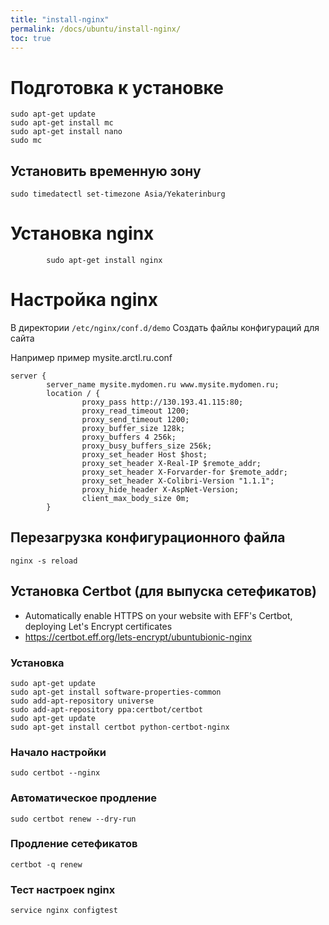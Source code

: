 ```yaml
---
title: "install-nginx"
permalink: /docs/ubuntu/install-nginx/
toc: true
---
```


# Подготовка к установке

```
sudo apt-get update    
sudo apt-get install mc
sudo apt-get install nano
sudo mc			
```

## Установить временную зону

```
sudo timedatectl set-timezone Asia/Yekaterinburg
```

# Установка nginx

```
		sudo apt-get install nginx
```		

# Настройка nginx

В директории `/etc/nginx/conf.d/demo`
Создать файлы конфигураций для сайта

Например пример mysite.arctl.ru.conf	   	
```
server {
		server_name mysite.mydomen.ru www.mysite.mydomen.ru;
		location / {
				proxy_pass http://130.193.41.115:80;
				proxy_read_timeout 1200;
				proxy_send_timeout 1200;
				proxy_buffer_size 128k;
				proxy_buffers 4 256k;
				proxy_busy_buffers_size 256k;
				proxy_set_header Host $host;
				proxy_set_header X-Real-IP $remote_addr;
				proxy_set_header X-Forvarder-for $remote_addr;
				proxy_set_header X-Colibri-Version "1.1.1";
				proxy_hide_header X-AspNet-Version;
				client_max_body_size 0m;
		}
```

## Перезагрузка конфигурационного файла  

```
nginx -s reload
```

## Установка Сertbot (для выпуска сетефикатов)

  - Automatically enable HTTPS on your website with EFF's Certbot, deploying Let's Encrypt certificates
  - https://certbot.eff.org/lets-encrypt/ubuntubionic-nginx

### Установка

```
sudo apt-get update
sudo apt-get install software-properties-common
sudo add-apt-repository universe
sudo add-apt-repository ppa:certbot/certbot
sudo apt-get update
sudo apt-get install certbot python-certbot-nginx
```

### Начало настройки

```
sudo certbot --nginx
```

### Автоматическое продление

```
sudo certbot renew --dry-run
```

### Продление сетефикатов

```
certbot -q renew
```

### Тест настроек nginx

```
service nginx configtest
```
